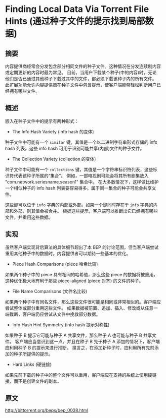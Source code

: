 # Finding Local Data Via Torrent File Hints (通过种子文件的提示找到局部数据)

## 摘要

内容提供商经常会分发包含部分相同文件的种子文件。这种情况在分发连续剧内容或定期更新的内容时最为常见。
目前，当用户下载某个种子(中的内容)时，无论他们是否已通过其他种子下载过其中的文件，都必须下载该种子内的所有文件。
此扩展功能允许内容提供商在种子文件中包含提示，使客户端能够轻松判断用户已经拥有哪些文件。

## 概述

嵌入在种子文件中的提示有两种形式‌：

- The Info Hash Variety (info hash 的变体)

种子文件中可能有一个 `similar` 键，其值是一个以二进制字符串形式存储的 info hash 列表。这些 info hash 可用于识别可能共享(内部)文件的种子文件。

- The Collection Variety (collection 的变体)

种子文件中可能有一个 `collections` 键，其值是一个字符串标识符列表，这些标识符代表该种子所属的“集合”。
例如，一部电视剧可能会将其所有剧集放入 "com.network.seriesname.season1" 集合中。
在大多数情况下，这样做比维护一个相似种子的 info hash 列表要容易得多。属于同一集合的种子可能会共享文件。

‌这些键可以位于 `info` 字典的内部或外部。如果一个键同时存在于 `info` 字典的内部和外部，则其值会被合并。
根据这些提示，客户端可以推断出它已经拥有哪些文件，并重用这些数据。

## 实现

虽然客户端实现背后算法的具体细节超出了本 BEP 的讨论范围，但当客户端尝试重用其他种子中的数据时，内容提供者可以期待一些基本的优化。

- Piece Hash Comparisons (piece 哈希比较)

‌如果两个种子中的 piece 具有相同的哈希值，那么这些 piece 的数据将被重用。这种优化极大地有利于那些 piece-aligned (piece 对齐) 的文件的种子。

- File Name Comparisons (文件名比较)

‌如果两个种子中有同名文件，那么这些文件很可能是相同或非常相似的。客户端应尝试整体或部分重用这些文件。
如果数据被前置、追加、插入、修改或从任意一端截断，客户端仍应尝试从文件中挽救部分数据。

- Info Hash Hint Symmetry (info hash 提示对称性)

‌如果种子 B 提示它可能与种子 A 共享文件，那么种子 A 也可能与种子 B 共享文件。
客户端应当意识到这一点，并且在种子 B 先于种子 A 添加的情况下，客户端应利用种子 B 的提示来进行推断。
换言之，在添加新种子时，应利用所有先前添加的种子所提供的提示。

- Hard Links (硬链接)

‌如果先前下载的种子中的整个文件可以重用，客户端应在支持的系统上使用硬链接，而不是创建文件的副本。

## 原文

http://bittorrent.org/beps/bep_0038.html